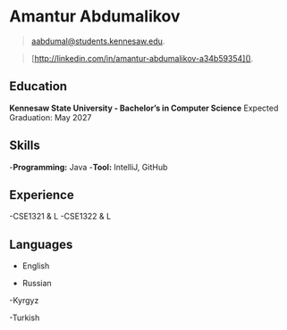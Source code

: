 # **Amantur Abdumalikov**

> [aabdumal@students.kennesaw.edu]().


> [http://linkedin.com/in/amantur-abdumalikov-a34b59354]().


## Education 
**Kennesaw State University - Bachelor’s in Computer Science**
Expected Graduation: May 2027

## Skills
-**Programming:** Java
-**Tool:** IntelliJ, GitHub

## Experience 
-CSE1321 & L
-CSE1322 & L

## Languages 
- English

  
- Russian

  
-Kyrgyz


-Turkish

